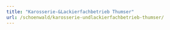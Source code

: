 ```yaml
---
title: "Karosserie-&Lackierfachbetrieb Thumser"
url: /schoenwald/karosserie-undlackierfachbetrieb-thumser/
---
```


